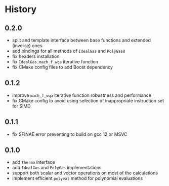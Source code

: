 # History

## 0.2.0

- split and template interface between base functions and extended (inverse) ones
- add bindings for all methods of `IdealGas` and `PolyGas8`
- fix headers installation
- fix `IdealGas.mach_f_wqa` iterative function
- fix CMake config files to add Boost dependency

## 0.1.2

- improve `mach_f_wqa` iterative function robustness and performance
- fix CMake config to avoid using selection of inappropriate instruction set for SIMD

## 0.1.1

- fix SFINAE error preventing to build on gcc 12 or MSVC

## 0.1.0

- add `Thermo` interface
- add `IdealGas` and `PolyGas` implementations
- support both scalar and vector operations on most of the calculations
- implement efficient `polyval` method for polynomial evaluations

